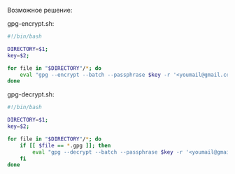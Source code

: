 Возможное решение:

gpg-encrypt.sh:
```sh
#!/bin/bash

DIRECTORY=$1;
key=$2;

for file in "$DIRECTORY"/*; do
    eval "gpg --encrypt --batch --passphrase $key -r '<youmail@gmail.com>' --symmetric $file";
done
```

gpg-decrypt.sh:
```sh
#!/bin/bash

DIRECTORY=$1;
key=$2;

for file in "$DIRECTORY"/*; do
    if [[ $file == *.gpg ]]; then
        eval "gpg --decrypt --batch --passphrase $key -r '<youmail@gmail.com>' --symmetric $file";
    fi
done
```
